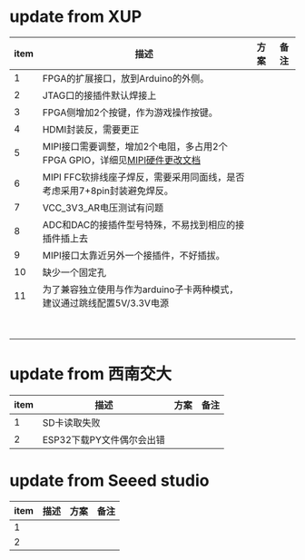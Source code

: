 # update from XUP
| item | 描述 | 方案 |   备注   |
| ---- | ---- | ---- | ---- |
|   1  |  FPGA的扩展接口，放到Arduino的外侧。    |      |      |
|   2  | JTAG口的接插件默认焊接上 |      |      |
|   3  | FPGA侧增加2个按键，作为游戏操作按键。 |      |      |
|   4  | HDMI封装反，需要更正 |      |      |
|   5  | MIPI接口需要调整，增加2个电阻，多占用2个FPGA GPIO，详细见[MIPI硬件更改文档](./issues_doc/mipi.md) |      |      |
|   6  | MIPI FFC软排线座子焊反，需要采用同面线，是否考虑采用7+8pin封装避免焊反。 |      |      |
|   7  | VCC_3V3_AR电压测试有问题 |      |      |
|   8  | ADC和DAC的接插件型号特殊，不易找到相应的接插件插上去 |      |      |
|   9  | MIPI接口太靠近另外一个接插件，不好插拔。 |      |      |
|  10  | 缺少一个固定孔 |      |      |
| 11 | 为了兼容独立使用与作为arduino子卡两种模式，建议通过跳线配置5V/3.3V电源 |      |      |
|      |      |      |      |
|      |      |      |      |
|      |      |      |      |
|      |      |      |      |
|      |      |      |      |
|      |      |      |      |
|      |      |      |      |
|      |      |      |      |




# update from 西南交大
| item | 描述 | 方案 |   备注   |
| ---- | ---- | ---- | ---- |
|   1  |  SD卡读取失败  |      |      |
|   2  | ESP32下载PY文件偶尔会出错 |      |      |




# update from Seeed studio
| item | 描述 | 方案 |   备注   |
| ---- | ---- | ---- | ---- |
| 1    |      |      |      |
| 2    |      |      |      |